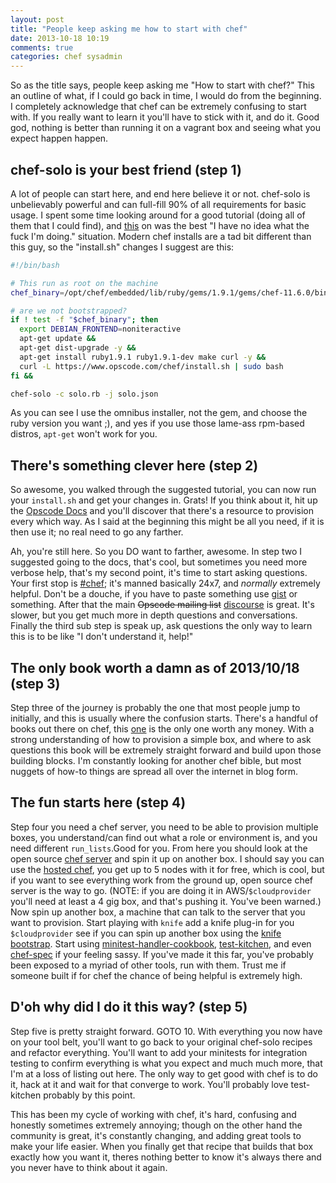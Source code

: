 ```yaml
---
layout: post
title: "People keep asking me how to start with chef"
date: 2013-10-18 10:19
comments: true
categories: chef sysadmin
---
```


So as the title says, people keep asking me "How to start with chef?" This an outline of what, if I could go back in time, I would do from the beginning. I completely acknowledge that chef can be extremely confusing to start with. If you really want to learn it you'll have to stick with it, and do it. Good god, nothing is better than running it on a vagrant box and seeing what you expect happen happen.

chef-solo is your best friend (step 1)
--------------------------------------
A lot of people can start here, and end here believe it or not.  chef-solo is unbelievably powerful and can full-fill 90% of all requirements for basic usage. I spent some time looking around for a good tutorial (doing all of them that I could find), and [this](http://www.opinionatedprogrammer.com/2011/06/chef-solo-tutorial-managing-a-single-server-with-chef/) on was the best "I have no idea what the fuck I'm doing." situation.  Modern chef installs are a tad bit different than this guy, so the "install.sh" changes I suggest are this:

```bash
#!/bin/bash

# This run as root on the machine
chef_binary=/opt/chef/embedded/lib/ruby/gems/1.9.1/gems/chef-11.6.0/bin/chef-solo

# are we not bootstrapped?
if ! test -f "$chef_binary"; then
  export DEBIAN_FRONTEND=noniteractive
  apt-get update &&
  apt-get dist-upgrade -y &&
  apt-get install ruby1.9.1 ruby1.9.1-dev make curl -y &&
  curl -L https://www.opscode.com/chef/install.sh | sudo bash
fi &&

chef-solo -c solo.rb -j solo.json
```

As you can see I use the omnibus installer, not the gem, and choose the ruby version you want ;), and yes if you use those lame-ass rpm-based distros, `apt-get` won't work for you.

There's something clever here (step 2)
--------------------------------------
So awesome, you walked through the suggested tutorial, you can now run your `install.sh` and get your changes in. Grats! If you think about it, hit up the [Opscode Docs](http://docs.opscode.com) and you'll discover that there's a resource to provision every which way. As I said at the beginning this might be all you need, if it is then use it; no real need to go any farther.

Ah, you're still here. So you DO want to farther, awesome. In step two I suggested going to the docs, that's cool, but sometimes you need more verbose help, that's my second point, it's time to start asking questions. Your first stop is [#chef](http://webchat.freenode.net/?channels=chef); it's manned basically 24x7, and _normally_ extremely helpful. Don't be a douche, if you have to paste something use [gist](http://gist.github.com) or something.  After that the main ~~Opscode mailing list~~ [discourse](https://discourse.chef.io) is great. It's slower, but you get much more in depth questions and conversations. Finally the third sub step is speak up, ask questions the only way to learn this is to be like "I don't understand it, help!"

The only book worth a damn as of 2013/10/18 (step 3)
----------------------------------------------------
Step three of the journey is probably the one that most people jump to initially, and this is usually where the confusion starts.  There's a handful of books out there on chef, this [one](http://www.packtpub.com/chef-starter/book) is the only one worth any money.  With a strong understanding of how to provision a simple box, and where to ask questions this book will be extremely straight forward and build upon those building blocks. I'm constantly looking for another chef bible, but most nuggets of how-to things are spread all over the internet in blog form.

The fun starts here (step 4)
----------------------------
Step four you need a chef server, you need to be able to provision multiple boxes, you understand/can find out what a role or environment is, and you need different `run_lists`.Good for you.  From here you should look at the open source [chef server](http://www.opscode.com/chef/install/) and spin it up on another box. I should say you can use the [hosted chef](https://getchef.opscode.com/signup), you get up to 5 nodes with it for free, which is cool, but if you want to see everything work from the ground up, open source chef server is the way to go. (NOTE: if you are doing it in AWS/`$cloudprovider` you'll need at least a 4 gig box, and that's pushing it. You've been warned.) Now spin up another box, a machine that can talk to the server that you want to provision. Start playing with `knife` add a knife plug-in for you `$cloudprovider` see if you can spin up another box using the [knife bootstrap](http://docs.opscode.com/knife_bootstrap.html).  Start using [minitest-handler-cookbook](http://community.opscode.com/cookbooks/minitest-handler), [test-kitchen](https://github.com/opscode/test-kitchen), and even [chef-spec](https://github.com/acrmp/chefspec) if your feeling sassy. If you've made it this far, you've probably been exposed to a myriad of other tools, run with them. Trust me if someone built if for chef the chance of being helpful is extremely high.

D'oh why did I do it this way? (step 5)
---------------------------------------
Step five is pretty straight forward. GOTO 10. With everything you now have on your tool belt, you'll want to go back to your original chef-solo recipes and refactor everything. You'll want to add your minitests for integration testing to confirm everything is what you expect and much much more, that I'm at a loss of listing out here. The only way to get good with chef is to do it, hack at it and wait for that converge to work. You'll probably love test-kitchen probably by this point.

This has been my cycle of working with chef, it's hard, confusing and honestly sometimes extremely annoying; though on the other hand the community is great, it's constantly changing, and adding great tools to make your life easier. When you finally get that recipe that builds that box exactly how you want it, theres nothing better to know it's always there and you never have to think about it again.
